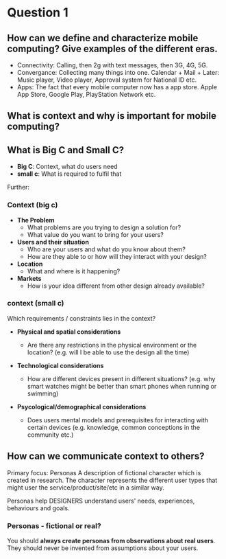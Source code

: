 # Question 1

## How can we define and characterize mobile computing? Give examples of the different eras. 

* Connectivity: Calling, then 2g with text messages, then 3G, 4G, 5G.
* Convergance: Collecting many things into one. Calendar + Mail + Later: Music player, Video player, Approval system for National ID etc.
* Apps: The fact that every mobile computer now has a app store. Apple App Store, Google Play, PlayStation Network etc.

## What is context and why is important for mobile computing? 


## What is Big C and Small C? 
- **Big C**: Context, what do users need
- **small c**: What is required to fulfil that

Further:

### Context (big c)
- **The Problem**
  - What problems are you trying to design a solution for?
  - What value do you want to bring for your users?
- **Users and their situation**
  - Who are your users and what do you know about them?
  - How are they able to or how will they interact with your design?
- **Location**
  - What and where is it happening?
- **Markets**
  - How is your idea different from other design already available?

### context (small c)

Which requirements / constraints lies in the context?  

- **Physical and spatial considerations**
  - Are there any restrictions in the physical environment or the location? (e.g. will I be able to use the design all the time)

- **Technological considerations**
  - How are different devices present in different situations? (e.g. why smart watches might be better than smart phones when running or swimming)

- **Psycological/demographical considerations**
  - Does users mental models and prerequisites for interacting with certain devices (e.g. knowledge, common conceptions in the community etc.)

## How can we communicate context to others?
Primary focus: Personas
A description of fictional character which is created in research. 
The character represents the different user types that might user the service/product/site/etc in a similar way.

Personas help DESIGNERS understand users' needs, experiences, behaviours and goals.

### Personas - fictional or real?
You should **always create personas from observations about real users**. They should never be invented from assumptions about your users.